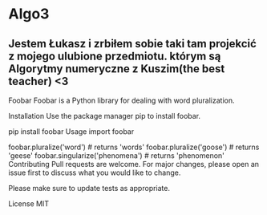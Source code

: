 # Algo3
## Jestem Łukasz i zrbiłem sobie taki tam projekcić z mojego ulubione przedmiotu. którym są Algorytmy numeryczne z Kuszim(the best teacher) <3
Foobar
Foobar is a Python library for dealing with word pluralization.

Installation
Use the package manager pip to install foobar.

pip install foobar
Usage
import foobar

foobar.pluralize('word') # returns 'words'
foobar.pluralize('goose') # returns 'geese'
foobar.singularize('phenomena') # returns 'phenomenon'
Contributing
Pull requests are welcome. For major changes, please open an issue first to discuss what you would like to change.

Please make sure to update tests as appropriate.

License
MIT
